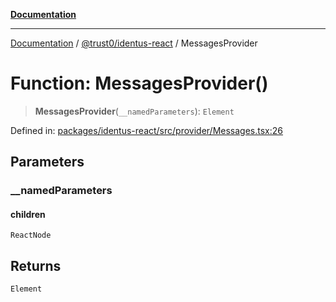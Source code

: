 [**Documentation**](../../../README.md)

***

[Documentation](../../../README.md) / [@trust0/identus-react](../README.md) / MessagesProvider

# Function: MessagesProvider()

> **MessagesProvider**(`__namedParameters`): `Element`

Defined in: [packages/identus-react/src/provider/Messages.tsx:26](https://github.com/trust0-project/identus/blob/4754db958641948e301e514e317775d9be9900f3/packages/identus-react/src/provider/Messages.tsx#L26)

## Parameters

### \_\_namedParameters

#### children

`ReactNode`

## Returns

`Element`
